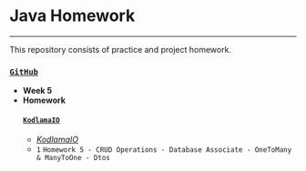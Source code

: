 # Java Homework
---
This repository consists of practice and project homework.

### [`GitHub`](https://github.com/huseyinidin/KodlamaioHomeWork)
 - **Week 5**
 - **Homework**
	#### [`KodlamaIO`](https://www.kodlama.io/courses/1868842/lectures/43798502)
	 - [*KodlamaIO*](https://github.com/huseyinidin/KodlamaioHomeWork/tree/main/week5/kodlamaio/Devs/src/main/java/kodlamaio/Devs)
	 - `1` `Homework 5 - CRUD Operations - Database Associate - OneToMany & ManyToOne - Dtos`
	